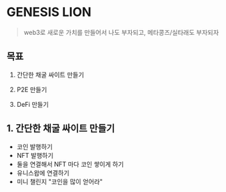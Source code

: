 # GENESIS LION
> web3로 새로운 가치를 만들어서 나도 부자되고, 메타콩즈/실타래도 부자되자

## 목표
1. 간단한 채굴 싸이트 만들기

2. P2E 만들기

3. DeFi 만들기


## 1. 간단한 채굴 싸이트 만들기
* 코인 발행하기
* NFT 발행하기
* 둘을 연결해서 NFT 마다 코인 쌓이게 하기
* 유니스왑에 연결하기
* 미니 챌린지 "코인을 많이 얻어라"
